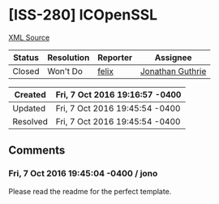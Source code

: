 # [ISS-280] lCOpenSSL

[XML Source](../xml/ISS-280.xml)
<p></p>





Status|Resolution|Reporter|Assignee
------|----------|--------|--------
Closed|Won't Do|[felix](26159008@qq.com)|[Jonathan Guthrie]($jono)





Created|Fri, 7 Oct 2016 19:16:57 -0400
-------|--------------
Updated|Fri, 7 Oct 2016 19:45:54 -0400
Resolved|Fri, 7 Oct 2016 19:45:54 -0400


## Comments




### Fri, 7 Oct 2016 19:45:04 -0400 / jono 

<p><p>Please read the readme for the perfect template. </p></p>


